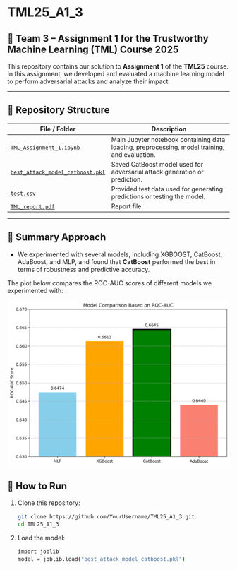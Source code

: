 # TML25_A1_3

## 📌 Team 3 – Assignment 1 for the Trustworthy Machine Learning (TML) Course 2025

This repository contains our solution to **Assignment 1** of the **TML25** course. In this assignment, we developed and evaluated a machine learning model to perform adversarial attacks and analyze their impact.

---

## 📁 Repository Structure

| File / Folder                              | Description                                                                 |
|-------------------------------------------|-----------------------------------------------------------------------------|
| [`TML_Assignment_1.ipynb`](TML_Assignment_1.ipynb) | Main Jupyter notebook containing data loading, preprocessing, model training, and evaluation. |
| [`best_attack_model_catboost.pkl`](best_attack_model_catboost.pkl) | Saved CatBoost model used for adversarial attack generation or prediction. |
| [`test.csv`](test.csv)                     | Provided test data used for generating predictions or testing the model.   |
| [`TML_report.pdf`](TML_report.pdf)                     | Report file.   |

---

## 🧠 Summary Approach 

- We experimented with several models, including XGBOOST, CatBoost, AdaBoost, and MLP, and found that **CatBoost** performed the best in terms of robustness and predictive accuracy.

The plot below compares the ROC-AUC scores of different models we experimented with:

![ROC AUC Comparison](roc_auc_comparison.png)

## 🚀 How to Run

1. Clone this repository:
   ```bash
   git clone https://github.com/YourUsername/TML25_A1_3.git
   cd TML25_A1_3

2. Load the model:
    ```bash
   import joblib
   model = joblib.load("best_attack_model_catboost.pkl")

